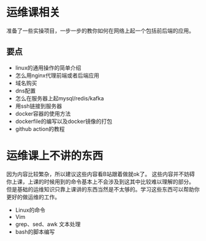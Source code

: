 # 运维课相关
准备了一些实操项目，一步一步的教你如何在网络上起一个包括前后端的应用。

## 要点
*    linux的通用操作的简单介绍
*    怎么用nginx代理前端或者后端应用
*    域名购买
*    dns配置
*    怎么在服务器上起mysql/redis/kafka
*    用ssh链接到服务器
*    docker容器的使用方法
*    dockerfile的编写以及docker镜像的打包
*    github action的教程

# 运维课上不讲的东西
因为内容比较繁杂，所以建议这些内容看B站跟着做就ok了。
这些内容并不妨碍你上课，上课的时候用到的命令基本上不会涉及到这其中比较难以理解的部分。
但是基础的运维知识只靠上课讲的东西当然是不太够的。学习这些东西可以帮助你更好的做运维的工作。
* Linux的命令
* Vim
* grep、sed、awk 文本处理
* bash的脚本编写
